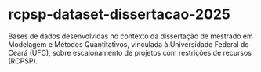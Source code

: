 # rcpsp-dataset-dissertacao-2025
Bases de dados desenvolvidas no contexto da dissertação de mestrado em Modelagem e Métodos Quantitativos, vinculada à Universidade Federal do Ceará (UFC), sobre escalonamento de projetos com restrições de recursos (RCPSP).
